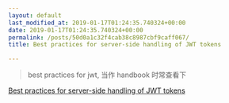 ```yaml
---
layout: default
last_modified_at: 2019-01-17T01:24:35.740324+00:00
date: 2019-01-17T01:24:35.740324+00:00
permalink: /posts/50d0a1c32f4cab38c8987cbf9caff067/
title: Best practices for server-side handling of JWT tokens

---
```


> best practices for jwt, 当作 handbook 时常查看下

[Best practices for server-side handling of JWT tokens](https://stackoverflow.com/questions/30523238/best-practices-for-server-side-handling-of-jwt-tokens)

